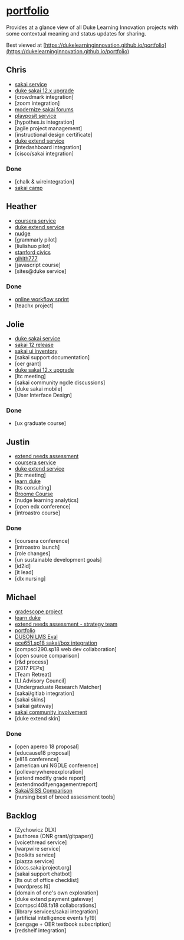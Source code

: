 # [portfolio](https://github.com/dukelearninginnovation/portfolio)

Provides at a glance view of all Duke Learning Innovation projects with some contextual meaning and status updates for sharing.

Best viewed at [https://dukelearninginnovation.github.io/portfolio](https://dukelearninginnovation.github.io/portfolio)


## Chris

* [sakai service](sakai.service)
* [duke sakai 12.x upgrade](sakai.12.upgrade.project)
* [crowdmark integration]
* [zoom integration]
* [modernize sakai forums](sakai.community)
* [playposit service](playposit.service)
* [hypothes.is integration]
* [agile project management]
* [instructional design certificate]
* [duke extend service](extend.service)
* [intedashboard integration]
* [cisco/sakai integration]


### Done

* [chalk & wireintegration]
* [sakai camp](sakai.community)

## Heather

* [coursera service](coursera.support.service)
* [duke extend service](extend.service)
* [nudge](nudge.project)
* [grammarly pilot]
* [liulishuo pilot]
* [stanford civics](stanford.civics.course)
* [glhlth777](glhlth.777.course)
* [javascript course]
* [sites@duke service]

### Done

* [online workflow sprint](online.workflow.sprint.project)
* [teachx project]

## Jolie

* [duke sakai service](sakai.service)
* [sakai 12 release](sakai.community)
* [sakai ui inventory](sakai.ui.inventory.project)
* [sakai support documentation]
* [oer grant]
* [duke sakai 12.x upgrade](sakai.12.upgrade.project)
* [ltc meeting]
* [sakai community ngdle discussions]
* [duke sakai mobile]
* [User Interface Design]

### Done

* [ux graduate course]

## Justin

* [extend needs assessment](extend.needs.assessment.project)
* [coursera service](coursera.support.service)
* [duke extend service](extend.service)
* [ltc meeting]
* [learn.duke](learn.duke.project)
* [lts consulting]
* [Broome Course](broome.course)
* [nudge learning analytics]
* [open edx conference]
* [introastro course]

### Done

* [coursera conference]
* [introastro launch]
* [role changes]
* [un sustainable development goals]
* [id2id]
* [it lead]
* [dlx nursing]

## Michael

* [gradescope project](gradescope.project)
* [learn.duke](learn.duke.project)
* [extend needs assessment - strategy team](extend.needs.assessment.project)
* [portfolio](/)
* [DUSON LMS Eval](duson.lms.eval.project)
* [ece651.sp18 sakai/box integration](ece651.sp18.project)
* [compsci290.sp18 web dev collaboration]
* [open source comparison]
* [r&d process]
* [2017 PEPs]
* [Team Retreat]
* [LI Advisory Council]
* [Undergraduate Research Matcher]
* [sakai/gitlab integration]
* [sakai skins]
* [sakai gateway]
* [sakai community involvement](sakai.community)
* [duke extend skin]

### Done

* [open apereo 18 proposal]
* [educause18 proposal]
* [eli18 conference]
* [american uni NGDLE conference]
* [polleverywhereexploration]
* [extend modify grade report]
* [extendmodifyengagementreport]
* [Sakai/SISS Comparison](sakai.siss.comparison.project)
* [nursing best of breed assessment tools]

## Backlog


* [Zychowicz DLX]
* [authorea \(ONR grant/gitpaper\)]
* [voicethread service]
* [warpwire service]
* [toolkits service]
* [piazza service]
* [docs.sakaiproject.org]
* [sakai support chatbot]
* [lts out of office checklist]
* [wordpress lti]
* [domain of one's own exploration]
* [duke extend payment gateway]
* [compsci408.fa18 collaborations]
* [library services/sakai integration]
* [artificial intelligence events fy19]
* [cengage + OER textbook subscription]
* [redshelf integration]








